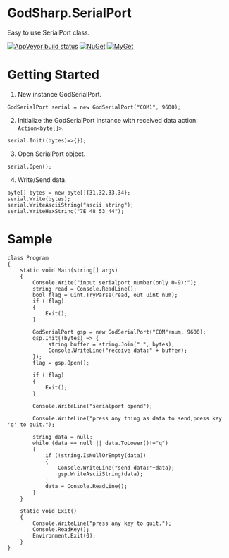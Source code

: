 # GodSharp.SerialPort
Easy to use SerialPort class.

[![AppVeyor build status](https://img.shields.io/appveyor/ci/seayxu/godsharp-serialport.svg?label=appveyor&style=flat-square)](https://ci.appveyor.com/project/seayxu/godsharp-serialport/) [![NuGet](https://img.shields.io/nuget/v/GodSharp.SerialPort.svg?label=nuget&style=flat-square)](https://www.nuget.org/packages/GodSharp.SerialPort/) [![MyGet](https://img.shields.io/myget/seay/v/GodSharp.SerialPort.svg?label=myget&style=flat-square)](https://www.myget.org/Package/Details/seay?packageType=nuget&packageId=GodSharp.SerialPort)

# Getting Started

1. New instance GodSerialPort.

```
GodSerialPort serial = new GodSerialPort("COM1", 9600);
```

2. Initialize the GodSerialPort instance with received data action: `Action<byte[]>`.

```
serial.Init((bytes)=>{});
```

3. Open SerialPort object.

```
serial.Open();
```

4. Write/Send data.

```
byte[] bytes = new byte[]{31,32,33,34};
serial.Write(bytes);
serial.WriteAsciiString("ascii string");
serial.WriteHexString("7E 48 53 44");
```


# Sample

```
class Program
{
    static void Main(string[] args)
    {
        Console.Write("input serialport number(only 0-9):");
        string read = Console.ReadLine();
        bool flag = uint.TryParse(read, out uint num);
        if (!flag)
        {
            Exit();
        }

        GodSerialPort gsp = new GodSerialPort("COM"+num, 9600);
        gsp.Init((bytes) => {
             string buffer = string.Join(" ", bytes);
             Console.WriteLine("receive data:" + buffer);
        });
        flag = gsp.Open();

        if (!flag)
        {
            Exit();
        }

        Console.WriteLine("serialport opend");

        Console.WriteLine("press any thing as data to send,press key 'q' to quit.");

        string data = null;
        while (data == null || data.ToLower()!="q")
        {
            if (!string.IsNullOrEmpty(data))
            {
                Console.WriteLine("send data:"+data);
                gsp.WriteAsciiString(data);
            }
            data = Console.ReadLine();
        }
    }

    static void Exit()
    {
        Console.WriteLine("press any key to quit.");
        Console.ReadKey();
        Environment.Exit(0);
    }
}
```
